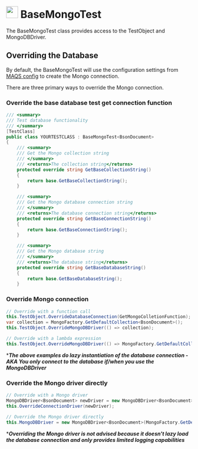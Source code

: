 # <img src="resources/maqslogo.ico" height="32" width="32"> BaseMongoTest
The BaseMongoTest class provides access to the TestObject and MongoDBDriver.


## Overriding the Database 
By default, the BaseMongoTest will use the configuration settings from [MAQS config](MAQS_9/MongoDB/MongoDBConfig.md) to create the Mongo connection.

There are three primary ways to override the Mongo connection.

### Override the base database test get connection function
```csharp
/// <summary>
/// Test database functionality
/// </summary>
[TestClass]
public class YOURTESTCLASS : BaseMongoTest<BsonDocument>
{
    /// <summary>
    /// Get the Mongo collection string
    /// </summary>
    /// <returns>The collection string</returns>
    protected override string GetBaseCollectionString()
    {
        return base.GetBaseCollectionString();
    }

    /// <summary>
    /// Get the Mongo database connection string
    /// </summary>
    /// <returns>The database connection string</returns>
    protected override string GetBaseConnectionString()
    {
        return base.GetBaseConnectionString();
    }

    /// <summary>
    /// Get the Mongo database string
    /// </summary>
    /// <returns>The database string</returns>
    protected override string GetBaseDatabaseString()
    {
        return base.GetBaseDatabaseString();
    }
```

### Override Mongo connection
```csharp
// Override with a function call
this.TestObject.OverrideDatabaseConnection(GetMongoColletionFunction);
var collection = MongoFactory.GetDefaultCollection<BsonDocument>();
this.TestObject.OverrideMongoDBDriver(() => collection);

// Override with a lambda expression
this.TestObject.OverrideMongoDBDriver(() => MongoFactory.GetDefaultCollection<BsonDocument>());
```
*_**The above examples do lazy instantiation of the database connection - AKA You only connect to the database if/when you use the MongoDBDriver**_  

### Override the Mongo driver directly
```csharp
// Override with a Mongo driver
MongoDBDriver<BsonDocument> newDriver = new MongoDBDriver<BsonDocument>(MongoFactory.GetDefaultCollection<BsonDocument>());
this.OverrideConnectionDriver(newDriver);

// Override the Mongo driver directly
this.MongoDBDriver = new MongoDBDriver<BsonDocument>(MongoFactory.GetDefaultCollection<BsonDocument>());
```
*_**Overriding the Mongo driver is not advised because it doesn't lazy load the database connection and only provides limited logging capabilities**_  
